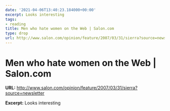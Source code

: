 ```yaml
---
date: '2021-04-06T13:40:23.184000+00:00'
excerpt: Looks interesting
tags:
- reading
title: Men who hate women on the Web | Salon.com
type: drop
url: http://www.salon.com/opinion/feature/2007/03/31/sierra?source=newsletter
---
```


# Men who hate women on the Web | Salon.com

**URL:** http://www.salon.com/opinion/feature/2007/03/31/sierra?source=newsletter

**Excerpt:** Looks interesting
